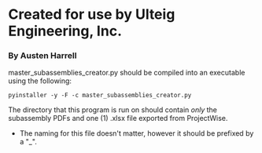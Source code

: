 # Created for use by Ulteig Engineering, Inc.  
### By Austen Harrell  

master_subassemblies_creator.py should be compiled into an executable using the following:  
  
```pyinstaller -y -F -c master_subassemblies_creator.py```  
  
  
The directory that this program is run on should contain _only_ the subassembly PDFs and one (1) .xlsx file exported from ProjectWise.
- The naming for this file doesn't matter, however it should be prefixed by a "_".
